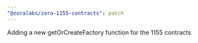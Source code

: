 ```yaml
---
"@zoralabs/zora-1155-contracts": patch
---
```


Adding a new getOrCreateFactory function for the 1155 contracts
